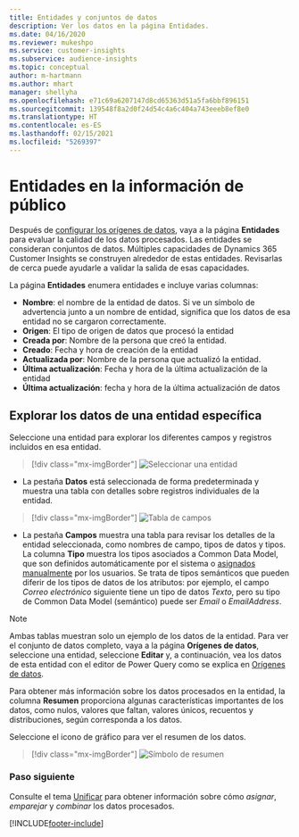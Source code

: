 ```yaml
---
title: Entidades y conjuntos de datos
description: Ver los datos en la página Entidades.
ms.date: 04/16/2020
ms.reviewer: mukeshpo
ms.service: customer-insights
ms.subservice: audience-insights
ms.topic: conceptual
author: m-hartmann
ms.author: mhart
manager: shellyha
ms.openlocfilehash: e71c69a6207147d8cd65363d51a5fa6bbf896151
ms.sourcegitcommit: 139548f8a2d0f24d54c4a6c404a743eeeb8ef8e0
ms.translationtype: HT
ms.contentlocale: es-ES
ms.lasthandoff: 02/15/2021
ms.locfileid: "5269397"
---
```

# <a name="entities-in-audience-insights"></a>Entidades en la información de público

Después de [configurar los orígenes de datos](data-sources.md), vaya a la página **Entidades** para evaluar la calidad de los datos procesados. Las entidades se consideran conjuntos de datos. Múltiples capacidades de Dynamics 365 Customer Insights se construyen alrededor de estas entidades. Revisarlas de cerca puede ayudarle a validar la salida de esas capacidades.

La página **Entidades** enumera entidades e incluye varias columnas:

- **Nombre**: el nombre de la entidad de datos. Si ve un símbolo de advertencia junto a un nombre de entidad, significa que los datos de esa entidad no se cargaron correctamente.
- **Origen**: El tipo de origen de datos que procesó la entidad
- **Creada por**: Nombre de la persona que creó la entidad.
- **Creado**: Fecha y hora de creación de la entidad
- **Actualizada por**: Nombre de la persona que actualizó la entidad.
- **Última actualización**: Fecha y hora de la última actualización de la entidad
- **Última actualización**: fecha y hora de la última actualización de datos

## <a name="exploring-a-specific-entitys-data"></a>Explorar los datos de una entidad específica

Seleccione una entidad para explorar los diferentes campos y registros incluidos en esa entidad.

> [!div class="mx-imgBorder"]
> ![Seleccionar una entidad](media/data-manager-entities-data.png "Seleccionar una entidad")

- La pestaña **Datos** está seleccionada de forma predeterminada y muestra una tabla con detalles sobre registros individuales de la entidad.

> [!div class="mx-imgBorder"]
> ![Tabla de campos](media/data-manager-entities-fields.PNG "Tabla de campos")

- La pestaña **Campos** muestra una tabla para revisar los detalles de la entidad seleccionada, como nombres de campo, tipos de datos y tipos. La columna **Tipo** muestra los tipos asociados a Common Data Model, que son definidos automáticamente por el sistema o [asignados manualmente](map-entities.md) por los usuarios. Se trata de tipos semánticos que pueden diferir de los tipos de datos de los atributos: por ejemplo, el campo *Correo electrónico* siguiente tiene un tipo de datos *Texto*, pero su tipo de Common Data Model (semántico) puede ser *Email* o *EmailAddress*.

> [!NOTE]
> Ambas tablas muestran solo un ejemplo de los datos de la entidad. Para ver el conjunto de datos completo, vaya a la página **Orígenes de datos**, seleccione una entidad, seleccione **Editar** y, a continuación, vea los datos de esta entidad con el editor de Power Query como se explica en [Orígenes de datos](data-sources.md).

Para obtener más información sobre los datos procesados en la entidad, la columna **Resumen** proporciona algunas características importantes de los datos, como nulos, valores que faltan, valores únicos, recuentos y distribuciones, según corresponda a los datos.

Seleccione el icono de gráfico para ver el resumen de los datos.

> [!div class="mx-imgBorder"]
> ![Símbolo de resumen](media/data-manager-entities-summary.png "Tabla de resumen de datos")

### <a name="next-step"></a>Paso siguiente

Consulte el tema [Unificar](data-unification.md) para obtener información sobre cómo *asignar*, *emparejar* y *combinar* los datos procesados.


[!INCLUDE[footer-include](../includes/footer-banner.md)]